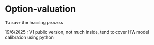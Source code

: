 # Option-valuation

To save the learning process

19/6/2025 : V1 public version, not much inside, tend to cover HW model calibration using python
